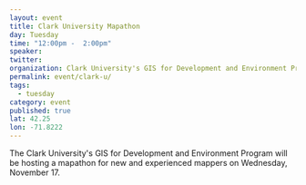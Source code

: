 ```yaml
---
layout: event
title: Clark University Mapathon
day: Tuesday
time: "12:00pm -  2:00pm"
speaker: 
twitter: 
organization: Clark University's GIS for Development and Environment Program
permalink: event/clark-u/
tags: 
  - tuesday
category: event
published: true
lat: 42.25
lon: -71.8222
---
```


 The Clark University's GIS for Development and Environment Program will be hosting a mapathon for new and experienced mappers on Wednesday, November 17. 
